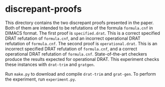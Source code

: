 # discrepant-proofs

This directory contains the two discrepant proofs presented in the paper. Both of them are intended to be refutations of the formula `formula.cnf` in DIMACS format.
The first proof is `specified.drat`. This is a correct specified DRAT refutation of `formula.cnf`, and an incorrect operational DRAT refutation of `formula.cnf`.
The second proof is `operational.drat`. This is an incorrect specified DRAT refutation of `formula.cnf`, and a correct operational DRAT refutation of `formula.cnf`.
State-of-the-art checkers produce the results expected for operational DRAT. This experiment checks these instances with `drat-trim` and `gratgen`.

Run `make.py` to download and compile `drat-trim` and `grat-gen`. To perform the experiment, run `experiment.py`.
